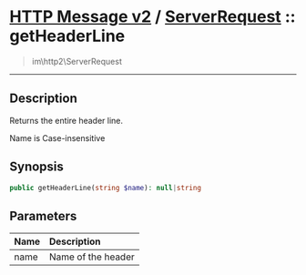 # [HTTP Message v2](http2.md) / [ServerRequest](http2-ServerRequest.md) :: getHeaderLine
 > im\http2\ServerRequest
____

## Description
Returns the entire header line.

Name is Case-insensitive

## Synopsis
```php
public getHeaderLine(string $name): null|string
```

## Parameters
| Name | Description |
| :--- | :---------- |
| name | Name of the header |
